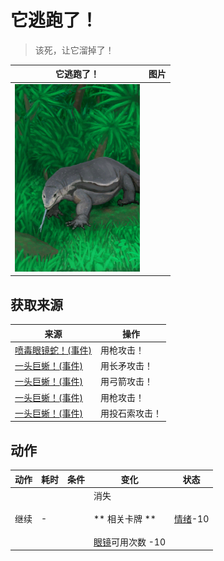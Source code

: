 # 它逃跑了！  
> 该死，让它溜掉了！  
  
  它逃跑了！  |   图片   
 ----  |  ----:   
   |  <img decoding="async" src="Sprite/MonitorEvent.png" href="a.md" style="max-width:300px;max-height:300px;">   
  
## 获取来源  
来源  |  操作  
----  |  ----  
[喷毒眼镜蛇！(事件)](Event_CobraFight.md)  |  用枪攻击！  
[一头巨蜥！(事件)](Event_MonitorFight.md)  |  用长矛攻击！  
[一头巨蜥！(事件)](Event_MonitorFight.md)  |  用弓箭攻击！  
[一头巨蜥！(事件)](Event_MonitorFight.md)  |  用枪攻击！  
[一头巨蜥！(事件)](Event_MonitorFight.md)  |  用投石索攻击！  
## 动作  
动作  |  耗时  |  条件  |  变化  |  状态  
----  |  ----  |  ----  |  ----  |  ----  
继续<br>  |  -  |    |  消失<br><br>** 相关卡牌 **<br><br>[眼镜](Glasses.md)可用次数  -10  |  [情绪](Morale.md)-10  

